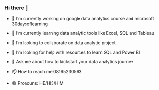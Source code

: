 ### Hi there 👋


- 🔭 I’m currently working on google data analytics course and microsoft 30daysoflearning
- 🌱 I’m currently learning data analytic tools like Excel, SQL and Tableau
- 👯 I’m looking to collaborate on data analytic project
- 🤔 I’m looking for help with resources to learn SQL and Power BI
- 💬 Ask me about how to kickstart your data analytics journey
- 📫 How to reach me
      08165230563
      
- 😄 Pronouns: HE/HIS/HIM

